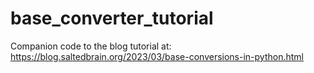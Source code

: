 # base_converter_tutorial
Companion code to the blog tutorial at:
https://blog.saltedbrain.org/2023/03/base-conversions-in-python.html
